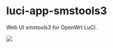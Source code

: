 # luci-app-smstools3

Web UI smstools3 for OpenWrt LuCI.

![](https://github.com/koshev-msk/luci-app-smstools3/blob/master/setup.png)
